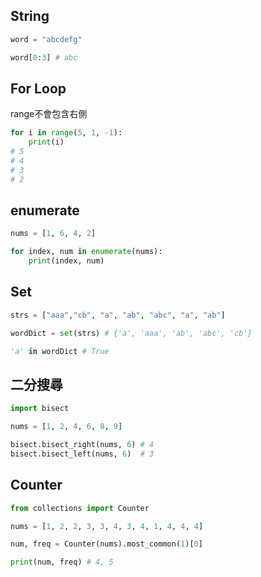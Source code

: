 ## String

```py
word = "abcdefg"

word[0:3] # abc
```

## For Loop

range不會包含右側

```py
for i in range(5, 1, -1):
    print(i)
# 5
# 4
# 3
# 2
```

## enumerate

```py
nums = [1, 6, 4, 2]

for index, num in enumerate(nums):
    print(index, num)
```

## Set
```py
strs = ["aaa","cb", "a", "ab", "abc", "a", "ab"]

wordDict = set(strs) # {'a', 'aaa', 'ab', 'abc', 'cb'}

'a' in wordDict # True
```


## 二分搜尋
```py
import bisect

nums = [1, 2, 4, 6, 8, 9]

bisect.bisect_right(nums, 6) # 4
bisect.bisect_left(nums, 6)  # 3
```

## Counter 
```py
from collections import Counter

nums = [1, 2, 2, 3, 3, 4, 3, 4, 1, 4, 4, 4]

num, freq = Counter(nums).most_common(1)[0]

print(num, freq) # 4, 5
```